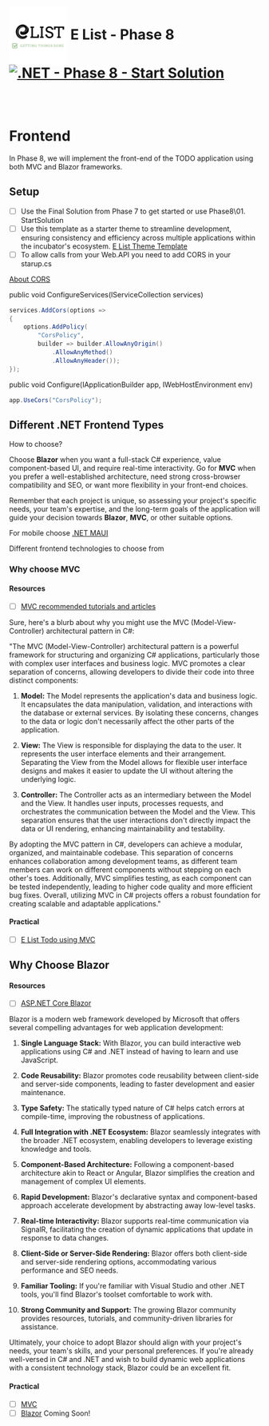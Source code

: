 <img align="left" width="116" height="116" src="./Assets/logo.png" />

# &nbsp;**E List - Phase 8** [![.NET - Phase 8 - Start Solution](https://github.com/entelect-incubator/.NET/actions/workflows/dotnet-phase8-startsolution.yml/badge.svg)](https://github.com/entelect-incubator/.NET/actions/workflows/dotnet-phase8-startsolution.yml)

<br/><br/>

# **Frontend**

In Phase 8, we will implement the front-end of the TODO application using both MVC and Blazor frameworks.

## **Setup**

-   [ ] Use the Final Solution from Phase 7 to get started or use Phase8\01. StartSolution
-   [ ] Use this template as a starter theme to streamline development, ensuring consistency and efficiency across multiple applications within the incubator's ecosystem. [E List Theme Template](https://github.com/entelect-incubator/Theme)
-   [ ] To allow calls from your Web.API you need to add CORS in your starup.cs

[About CORS](https://www.youtube.com/watch?v=UjozQOaGt1k)

public void ConfigureServices(IServiceCollection services)

```cs
services.AddCors(options =>
{
    options.AddPolicy(
        "CorsPolicy",
        builder => builder.AllowAnyOrigin()
            .AllowAnyMethod()
            .AllowAnyHeader());
});
```

public void Configure(IApplicationBuilder app, IWebHostEnvironment env)

```cs
app.UseCors("CorsPolicy");
```

## **Different .NET Frontend Types**

How to choose?

Choose **Blazor** when you want a full-stack C# experience, value component-based UI, and require real-time interactivity. Go for **MVC** when you prefer a well-established architecture, need strong cross-browser compatibility and SEO, or want more flexibility in your front-end choices.

Remember that each project is unique, so assessing your project's specific needs, your team's expertise, and the long-term goals of the application will guide your decision towards **Blazor**, **MVC**, or other suitable options.

For mobile choose [.NET MAUI](https://learn.microsoft.com/en-us/dotnet/maui/what-is-maui)

Different frontend technologies to choose from

### **Why choose MVC**

#### **Resources**

-   [ ] [MVC recommended tutorials and articles](https://learn.microsoft.com/en-us/aspnet/mvc/overview/getting-started/mvc-learning-sequence)

Sure, here's a blurb about why you might use the MVC (Model-View-Controller) architectural pattern in C#:

"The MVC (Model-View-Controller) architectural pattern is a powerful framework for structuring and organizing C# applications, particularly those with complex user interfaces and business logic. MVC promotes a clear separation of concerns, allowing developers to divide their code into three distinct components:

1. **Model:** The Model represents the application's data and business logic. It encapsulates the data manipulation, validation, and interactions with the database or external services. By isolating these concerns, changes to the data or logic don't necessarily affect the other parts of the application.

2. **View:** The View is responsible for displaying the data to the user. It represents the user interface elements and their arrangement. Separating the View from the Model allows for flexible user interface designs and makes it easier to update the UI without altering the underlying logic.

3. **Controller:** The Controller acts as an intermediary between the Model and the View. It handles user inputs, processes requests, and orchestrates the communication between the Model and the View. This separation ensures that the user interactions don't directly impact the data or UI rendering, enhancing maintainability and testability.

By adopting the MVC pattern in C#, developers can achieve a modular, organized, and maintainable codebase. This separation of concerns enhances collaboration among development teams, as different team members can work on different components without stepping on each other's toes. Additionally, MVC simplifies testing, as each component can be tested independently, leading to higher code quality and more efficient bug fixes. Overall, utilizing MVC in C# projects offers a robust foundation for creating scalable and adaptable applications."

#### **Practical**

-   [ ] [E List Todo using MVC](https://github.com/entelect-incubator/.NET/tree/master/Phase%208/MVC)

## Why Choose Blazor

#### **Resources**

-   [ ] [ASP.NET Core Blazor](https://learn.microsoft.com/en-us/aspnet/core/blazor/?view=aspnetcore-7.0)

Blazor is a modern web framework developed by Microsoft that offers several compelling advantages for web application development:

1. **Single Language Stack:** With Blazor, you can build interactive web applications using C# and .NET instead of having to learn and use JavaScript.

2. **Code Reusability:** Blazor promotes code reusability between client-side and server-side components, leading to faster development and easier maintenance.

3. **Type Safety:** The statically typed nature of C# helps catch errors at compile-time, improving the robustness of applications.

4. **Full Integration with .NET Ecosystem:** Blazor seamlessly integrates with the broader .NET ecosystem, enabling developers to leverage existing knowledge and tools.

5. **Component-Based Architecture:** Following a component-based architecture akin to React or Angular, Blazor simplifies the creation and management of complex UI elements.

6. **Rapid Development:** Blazor's declarative syntax and component-based approach accelerate development by abstracting away low-level tasks.

7. **Real-time Interactivity:** Blazor supports real-time communication via SignalR, facilitating the creation of dynamic applications that update in response to data changes.

8. **Client-Side or Server-Side Rendering:** Blazor offers both client-side and server-side rendering options, accommodating various performance and SEO needs.

9. **Familiar Tooling:** If you're familiar with Visual Studio and other .NET tools, you'll find Blazor's toolset comfortable to work with.

10. **Strong Community and Support:** The growing Blazor community provides resources, tutorials, and community-driven libraries for assistance.

Ultimately, your choice to adopt Blazor should align with your project's needs, your team's skills, and your personal preferences. If you're already well-versed in C# and .NET and wish to build dynamic web applications with a consistent technology stack, Blazor could be an excellent fit.

#### **Practical**

-   [ ] [MVC](https://github.com/entelect-incubator/.NET/tree/master/Phase%208/MVC)
-   [ ] [Blazor]() Coming Soon!
